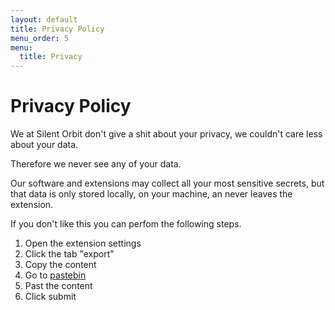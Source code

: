 ```yaml
---
layout: default
title: Privacy Policy
menu_order: 5
menu:
  title: Privacy
---
```


# Privacy Policy

We at Silent Orbit don't give a shit about your privacy, we couldn't care less about your data.

Therefore we never see any of your data.

Our software and extensions may collect all your most sensitive secrets, but that data is only stored locally, on your machine, an never leaves the extension.

If you don't like this you can perfom the following steps.

1. Open the extension settings
2. Click the tab "export"
3. Copy the content
4. Go to [pastebin](https://pastebin.com/)
5. Past the content
6. Click submit

